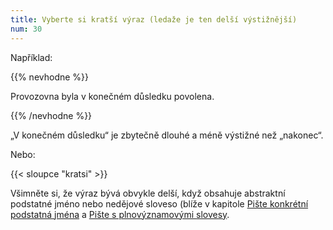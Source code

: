 ```yaml
---
title: Vyberte si kratší výraz (ledaže je ten delší výstižnější)
num: 30
---
```

Například:

{{% nevhodne %}}

Provozovna byla v konečném důsledku povolena.

{{% /nevhodne %}}

„V konečném důsledku“ je zbytečně dlouhé a méně výstižné než „nakonec“.

Nebo:

{{< sloupce "kratsi" >}}

Všimněte si, že výraz bývá obvykle delší, když obsahuje abstraktní podstatné jméno nebo nedějové sloveso (blíže v kapitole [Pište konkrétní podstatná jména](https://www.ochrance.cz/srozumitelne/piste_konkretni_podstatna_jmena/) a [Pište s plnovýznamovými slovesy](https://www.ochrance.cz/srozumitelne/piste_s_plnovyznamovymi_slovesy/)[](https://www.ochrance.cz/srozumitelne/piste_konkretni_podstatna_jmena/).